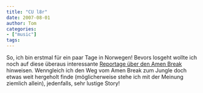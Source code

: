 ```yaml
---
title: "CU l8r"
date: 2007-08-01
author: Tom
categories:
- ["music"]
tags:
---
```

So, ich bin erstmal für ein paar Tage in Norwegen! Bevors losgeht wollte ich noch auf diese überaus interessante <a href="http://www.archive.org/details/NateHarrisonCanIGetAnAmen" title="Can I Get An Amen?">Reportage über den Amen Break</a> hinweisen. Wenngleich ich den Weg vom Amen Break zum Jungle doch etwas weit hergeholt finde (möglicherweise stehe ich mit der Meinung ziemlich allein), jedenfalls, sehr lustige Story!